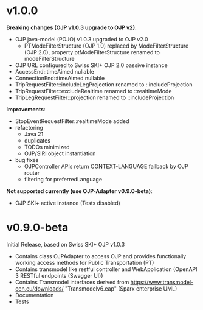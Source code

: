 # v1.0.0

**Breaking changes (OJP v1.0.3 upgrade to OJP v2)**:

* OJP java-model (POJO) v1.0.3 upgraded to OJP v2.0
  * PTModeFilterStructure (OJP 1.0) replaced by ModeFilterStructure (OJP 2.0), property ptModeFilterStructure renamed to modeFilterStructure
* OJP URL configured to Swiss SKI+ OJP 2.0 passive instance
* AccessEnd::timeAimed nullable
* ConnectionEnd::timeAimed nullable
* TripRequestFilter::includeLegProjection renamed to ::includeProjection
* TripRequestFilter::excludeRealtime renamed to ::realtimeMode
* TripLegRequestFilter::projection renamed to ::includeProjection

**Improvements**:

* StopEventRequestFilter::realtimeMode added
* refactoring
  * Java 21
  * duplicates
  * TODOs minimized
  * OJP/SIRI object instantiation
* bug fixes
  * OJPController APIs return CONTEXT-LANGUAGE fallback by OJP router 
  * filtering for preferredLanguage

**Not supported currently (use OJP-Adapter v0.9.0-beta)**:

* OJP SKI+ active instance (Tests disabled)

# v0.9.0-beta
Initial Release, based on Swiss SKI+ OJP v1.0.3

* Contains class OJPAdapter to access OJP and provides functionally working access methods for Public Transportation (PT)
* Contains transmodel like restful controller and WebApplication (OpenAPI 3 RESTful endpoints (Swagger UI))
* Contains Transmodel interfaces derived from https://www.transmodel-cen.eu/downloads/ "Transmodelv6.eap" (Sparx enterprise UML)
* Documentation
* Tests